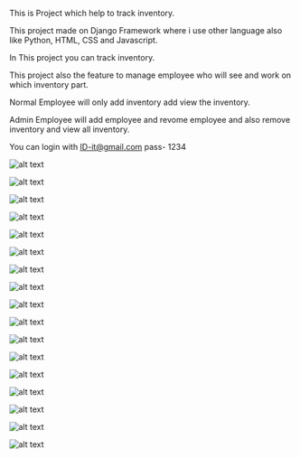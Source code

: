 This is Project which help to track inventory.

This project made on Django Framework where i use other language also like Python, HTML, CSS and Javascript.

In This project you can track inventory.

This project also the feature to manage employee who will see and work on which inventory part.

Normal Employee will only add inventory add view the inventory.

Admin Employee will add employee and revome employee and also remove inventory and view all inventory.

You can login with ID-it@gmail.com pass- 1234

![alt text](image-1.png)

![alt text](image-2.png)

![alt text](image-3.png)

![alt text](image-4.png)

![alt text](image-5.png)

![alt text](image-6.png)

![alt text](image-7.png)

![alt text](image-8.png)

![alt text](image-9.png)

![alt text](image-10.png)

![alt text](image-11.png)

![alt text](image-12.png)

![alt text](image-13.png)

![alt text](image-14.png)

![alt text](image-15.png)

![alt text](image-16.png)

![alt text](image-17.png)